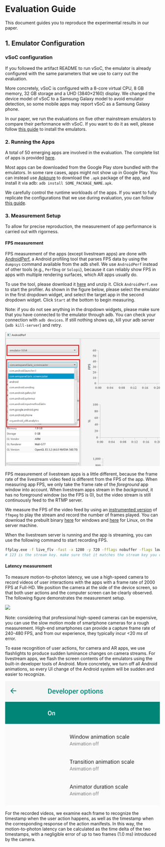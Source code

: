 # Evaluation Guide

This document guides you to reproduce the experimental results in our paper.

## 1. Emulator Configuration

### vSoC configuration

If you followed the artifact README to run vSoC, the emulator is already configured with the same parameters that we use to carry out the evaluation.

More concretely, vSoC is configured with a 8-core virtual CPU, 8 GB memory, 32 GB storage and a UHD (3840×2160) display. We changed the device model of vSoC to a Samsung Galaxy model to avoid emulator detection, so some mobile apps may report vSoC as a Samsung Galaxy phone.

In our paper, we run the evaluations on five other mainstream emulators to compare their performance with vSoC. If you want to do it as well, please follow [this guide](other-emulators.md) to install the emulators.

### 2. Running the Apps

A total of 50 emerging apps are involved in the evaluation. The complete list of apps is provided [here](app.md).

Most apps can be downloaded from the Google Play store bundled with the emulators. In some rare cases, apps might not show up in Google Play. You can instead use [Apkpure](https://apkpure.com/) to download the `.apk` package of the app, and install it via adb: `adb install SOME_PACKAGE_NAME.apk`.

We carefully control the runtime workloads of the apps. If you want to fully replicate the configurations that we use during evaluation, you can follow [this guide](app-configuration.md).

### 3. Measurement Setup

To allow for precise reproduction, the measurement of app performance is carried out with rigorness.

#### FPS measurement

FPS measurement of the apps (except livestream apps) are done with [AndroidPerf](https://github.com/andylin-hao/AndroidPerf), a Android profiling tool that parses FPS data by using the `dumpsys` command available from the adb shell. We use `AndroidPerf` instead of other tools (e.g., `PerfDog` or `Solopi`), because it can reliably show FPS in apps with multiple rendering surfaces, which AR apps usually do.

To use the tool, please download it [here](https://github.com/andylin-hao/AndroidPerf/releases/download/AndroidPerf-Release/AndroidPerf_Win.zip) and unzip it. Click `AndroidPerf.exe` to start the profiler. As shown in the figure below, please select the emulator in the first dropdown widget, and select the target app in the second dropdown widget. Click `Start` at the bottom to begin measuring.

Note: if you do not see anything in the dropdown widgets, please make sure that you have connected to the emulator through adb. You can check your connection with `adb devices`. If still nothing shows up, kill your adb server (`adb kill-server`) and retry.

![](assets/eval_fps.png)

FPS measurement of livestream apps is a little different, because the frame rate of the livestream video feed is different from the FPS of the app.
When measuring app FPS, we only take the frame rate of the *foreground* app window into account. When livestream apps stream in the *background*, it has no foreground window (so the FPS is 0), but the video stream is still continuously feed to the RTMP server.

We measure the FPS of the video feed by using an [instrumented version](https://github.com/VirtualSoC/FFmpeg) of `ffmpeg` to play the stream and record the number of frames played. You can download the prebuilt binary [here](todo) for windows and [here](todo) for Linux, on the server machine.

When the livestream server is running and the app is streaming, you can use the following command to start recording FPS.

```bash
ffplay.exe -f live_flv -fast -x 1280 -y 720 -fflags nobuffer -flags low_delay -strict experimental -vf "setpts=N/60/TB" -af "asetpts=N/60/TB" -noframedrop -i "rtmp://localhost:1935/live/123" 
# 123 is the stream key. make sure that it matches the stream key you configure in the app.
```

#### Latency measurement

To measure motion-to-photon latency, we use a high-speed camera to record videos of user interactions with the apps with a frame rate of 2000 FPS at Full-HD. We position the camera at the side of the device screen, so that both user actions and the computer screen can be clearly observed. The following figure demonstrates the measurement setup.

![](todo)

Note: considering that professional high-speed cameras can be expensive, you can use the slow motion mode of smartphone cameras for a rough measurement. High-end smartphones can provide a capture frame rate of 240-480 FPS, and from our experience, they typically incur <20 *ms* of error.

To ease recognition of user actions, for camera and AR apps, we use flashlights to produce sudden luminance changes on camera streams. For livestream apps, we flash the screen contents of the emulators using the built-in developer tools of Android. More concretely, we turn off all Android animations, so every UI change of the Android system will be sudden and easier to recognize.

![](assets/eval_dev_tools.png)

For the recorded videos, we examine each frame to recognize the timestamp when the user action happens, as well as the timestamp when the corresponding response of the action manifests. In this way, the motion-to-photon latency can be calculated as the time delta of the two timestamps, with a negligible error of up to two frames (1.0 ms) introduced by the camera.
